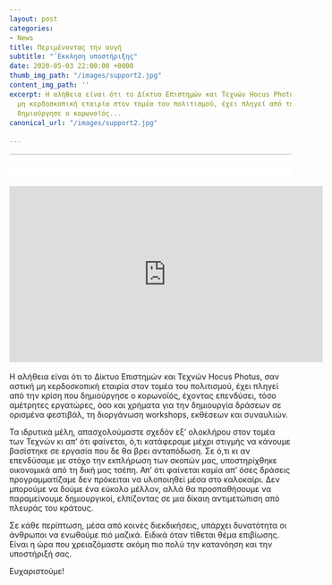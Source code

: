 ```yaml
---
layout: post
categories:
- News
title: Περιμένοντας την αυγή
subtitle: "΄Εκκληση υποστήριξης"
date: 2020-05-03 22:00:00 +0000
thumb_img_path: "/images/support2.jpg"
content_img_path: ''
excerpt: Η αλήθεια είναι ότι το Δίκτυο Επιστημών και Τεχνών Hocus Photus, σαν αστική
  μη κερδοσκοπική εταιρία στον τομέα του πολιτισμού, έχει πληγεί από την κρίση που
  δημιούργησε ο κορωνοϊός...
canonical_url: "/images/support2.jpg"

---
```

![](/images/bwok-2.jpg)

<iframe width="560" height="315" src="https://www.youtube.com/embed/slG5KfniGQc" frameborder="0" allow="accelerometer; autoplay; encrypted-media; gyroscope; picture-in-picture" allowfullscreen></iframe>

Η αλήθεια είναι ότι το Δίκτυο Επιστημών και Τεχνών Hocus Photus, σαν αστική μη κερδοσκοπική εταιρία στον τομέα του πολιτισμού, έχει πληγεί από την κρίση που δημιούργησε ο κορωνοϊός, έχοντας επενδύσει, τόσο αμέτρητες εργατώρες, όσο και χρήματα για την δημιουργία δράσεων σε ορισμένα φεστιβάλ, τη διοργάνωση workshops, εκθέσεων και συναυλιών.

Τα ιδρυτικά μέλη, απασχολούμαστε σχεδόν εξ’ ολοκλήρου στον τομέα των Τεχνών κι απ’ ότι φαίνεται, ό,τι κατάφεραμε μέχρι στιγμής να κάνουμε βασίστηκε σε εργασία που δε θα βρει ανταπόδωση. Σε ό,τι κι αν επενδύσαμε με στόχο την εκπλήρωση των σκοπών μας, υποστηρίχθηκε οικονομικά από τη δική μας τσέπη. Απ’ ότι φαίνεται καμία απ’ όσες δράσεις προγραμματίζαμε δεν πρόκειται να υλοποιηθεί μέσα στο καλοκαίρι. Δεν μπορούμε να δούμε ένα εύκολο μέλλον, αλλά θα προσπαθήσουμε να παραμείνουμε δημιουργικοί, ελπίζοντας σε μια δίκαιη αντιμετώπιση από πλευράς του κράτους.

Σε κάθε περίπτωση, μέσα από κοινές διεκδικήσεις, υπάρχει δυνατότητα οι άνθρωποι να ενωθούμε πιό μαζικά. Ειδικά όταν τίθεται θέμα επιβίωσης. Είναι η ώρα που χρειαζόμαστε ακόμη πιο πολύ την κατανόηση και την υποστήριξή σας.

Ευχαριστούμε!